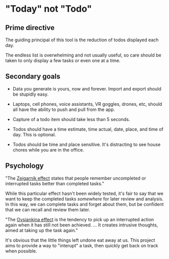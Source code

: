 # "Today" not "Todo"

## Prime directive

The guiding principal of this tool is the reduction of todos displayed each day.

The endless list is overwhelming and not usually useful, so care should be taken to only display a few tasks or even one at a time.

## Secondary goals

* Data you generate is yours, now and forever. Import and export should be stupidly easy.

* Laptops, cell phones, voice assistants, VR goggles, drones, etc, should all have the ability to push and pull from the app.

* Capture of a todo item should take less than 5 seconds.

* Todos should have a time estimate, time actual, date, place, and time of day. This is optional.

* Todos should be time and place sensitive. It's distracting to see house chores while you are in the office.

## Psychology

"The [Zeigarnik effect](https://en.wikipedia.org/wiki/Zeigarnik_effect) states that people remember uncompleted or interrupted tasks better than completed tasks." 

While this particular effect hasn't been widely tested, it's fair to say that we want to keep the completed tasks *somewhere* for later review and analysis. In this way, we can complete tasks and forget about them, but be confident that we can recall and review them later.

"The [Ovsiankina effect](https://en.wikipedia.org/wiki/Ovsiankina_effect) is the tendency to pick up an interrupted action again when it has still not been achieved. ... It creates intrusive thoughts, aimed at taking up the task again."

It's obvious that the little things left undone eat away at us. This project aims to provide a way to "interupt" a task, then quickly get back on track when possible.
